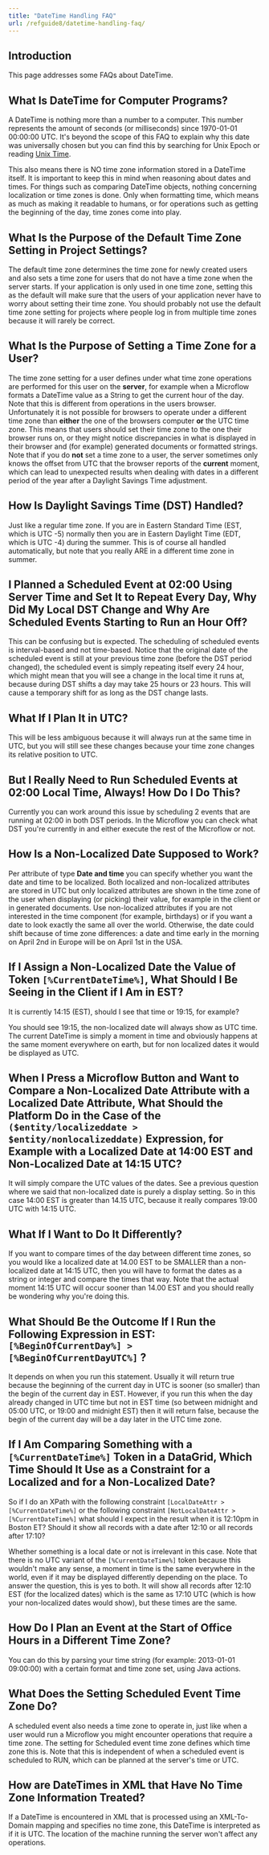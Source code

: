 ```yaml
---
title: "DateTime Handling FAQ"
url: /refguide8/datetime-handling-faq/
---
```


## Introduction

This page addresses some FAQs about DateTime.

## What Is DateTime for Computer Programs?

A DateTime is nothing more than a number to a computer. This number represents the amount of seconds (or milliseconds) since 1970-01-01 00:00:00 UTC. It's beyond the scope of this FAQ to explain why this date was universally chosen but you can find this by searching for Unix Epoch or reading [Unix Time](https://en.wikipedia.org/wiki/Unix_time).

This also means there is NO time zone information stored in a DateTime itself. It is important to keep this in mind when reasoning about dates and times. For things such as comparing DateTime objects, nothing concerning localization or time zones is done. Only when formatting time, which means as much as making it readable to humans, or for operations such as getting the beginning of the day, time zones come into play.

## What Is the Purpose of the Default Time Zone Setting in Project Settings?

The default time zone determines the time zone for newly created users and also sets a time zone for users that do not have a time zone when the server starts. If your application is only used in one time zone, setting this as the default will make sure that the users of your application never have to worry about setting their time zone. You should probably not use the default time zone setting for projects where people log in from multiple time zones because it will rarely be correct.

## What Is the Purpose of Setting a Time Zone for a User?

The time zone setting for a user defines under what time zone operations are performed for this user on the **server**, for example when a Microflow formats a DateTime value as a String to get the current hour of the day. Note that this is different from operations in the users browser. Unfortunately it is not possible for browsers to operate under a different time zone than **either** the one of the browsers computer **or** the UTC time zone. This means that users should set their time zone to the one their browser runs on, or they might notice discrepancies in what is displayed in their browser and (for example) generated documents or formatted strings. Note that if you do **not** set a time zone to a user, the server sometimes only knows the offset from UTC that the browser reports of the **current** moment, which can lead to unexpected results when dealing with dates in a different period of the year after a Daylight Savings Time adjustment.

## How Is Daylight Savings Time (DST) Handled?

Just like a regular time zone. If you are in Eastern Standard Time (EST, which is UTC -5) normally then you are in Eastern Daylight Time (EDT, which is UTC -4) during the summer. This is of course all handled automatically, but note that you really ARE in a different time zone in summer.

## I Planned a Scheduled Event at 02:00 Using Server Time and Set It to Repeat Every Day, Why Did My Local DST Change and Why Are Scheduled Events Starting to Run an Hour Off?

This can be confusing but is expected. The scheduling of scheduled events is interval-based and not time-based. Notice that the original date of the scheduled event is still at your previous time zone (before the DST period changed), the scheduled event is simply repeating itself every 24 hour, which might mean that you will see a change in the local time it runs at, because during DST shifts a day may take 25 hours or 23 hours. This will cause a temporary shift for as long as the DST change lasts.

## What If I Plan It in UTC?

This will be less ambiguous because it will always run at the same time in UTC, but you will still see these changes because your time zone changes its relative position to UTC.

## But I Really Need to Run Scheduled Events at 02:00 Local Time, Always! How Do I Do This?

Currently you can work around this issue by scheduling 2 events that are running at 02:00 in both DST periods. In the Microflow you can check what DST you're currently in and either execute the rest of the Microflow or not.

## How Is a Non-Localized Date Supposed to Work?

Per attribute of type **Date and time** you can specify whether you want the date and time to be localized. Both localized and non-localized attributes are stored in UTC but only localized attributes are shown in the time zone of the user when displaying (or picking) their value, for example in the client or in generated documents. Use non-localized attributes if you are not interested in the time component (for example, birthdays) or if you want a date to look exactly the same all over the world. Otherwise, the date could shift because of time zone differences: a date and time early in the morning on April 2nd in Europe will be on April 1st in the USA.

## If I Assign a Non-Localized Date the Value of Token `[%CurrentDateTime%]`, What Should I Be Seeing in the Client if I Am in EST?

It is currently 14:15 (EST), should I see that time or 19:15, for example?

You should see 19:15, the non-localized date will always show as UTC time. The current DateTime is simply a moment in time and obviously happens at the same moment everywhere on earth, but for non localized dates it would be displayed as UTC.

## When I Press a Microflow Button and Want to Compare a Non-Localized Date Attribute with a Localized Date Attribute, What Should the Platform Do in the Case of the `($entity/localizeddate > $entity/nonlocalizeddate)` Expression, for Example with a Localized Date at 14:00 EST and Non-Localized Date at 14:15 UTC?

It will simply compare the UTC values of the dates. See a previous question where we said that non-localized date is purely a display setting. So in this case 14:00 EST is greater than 14.15 UTC, because it really compares 19:00 UTC with 14:15 UTC.

## What If I Want to Do It Differently?

If you want to compare times of the day between different time zones, so you would like a localized date at 14.00 EST to be SMALLER than a non-localized date at 14:15 UTC, then you will have to format the dates as a string or integer and compare the times that way. Note that the actual moment 14:15 UTC will occur sooner than 14.00 EST and you should really be wondering why you're doing this.

## What Should Be the Outcome If I Run the Following Expression in EST: `[%BeginOfCurrentDay%] > [%BeginOfCurrentDayUTC%]` ?

It depends on when you run this statement. Usually it will return true because the beginning of the current day in UTC is sooner (so smaller) than the begin of the current day in EST. However, if you run this when the day already changed in UTC time but not in EST time (so between midnight and 05:00 UTC, or 19:00 and midnight EST) then it will return false, because the begin of the current day will be a day later in the UTC time zone.

## If I Am Comparing Something with a `[%CurrentDateTime%]` Token in a DataGrid, Which Time Should It Use as a Constraint for a Localized and for a Non-Localized Date? 

So if I do an XPath with the following constraint `[LocalDateAttr > [%CurrentDateTime%]` or the following constraint `[NotLocalDateAttr > [%CurrentDateTime%]` what should I expect in the result when it is 12:10pm in Boston ET? Should it show all records with a date after 12:10 or all records after 17:10?

Whether something is a local date or not is irrelevant in this case. Note that there is no UTC variant of the `[%CurrentDateTime%]` token because this wouldn't make any sense, a moment in time is the same everywhere in the world, even if it may be displayed differently depending on the place. To answer the question, this is yes to both. It will show all records after 12:10 EST (for the localized dates) which is the same as 17:10 UTC (which is how your non-localized dates would show), but these times are the same.

## How Do I Plan an Event at the Start of Office Hours in a Different Time Zone?

You can do this by parsing your time string (for example: 2013-01-01 09:00:00) with a certain format and time zone set, using Java actions.

## What Does the Setting Scheduled Event Time Zone Do?

A scheduled event also needs a time zone to operate in, just like when a user would run a Microflow you might encounter operations that require a time zone. The setting for Scheduled event time zone defines which time zone this is. Note that this is independent of when a scheduled event is scheduled to RUN, which can be planned at the server's time or UTC.

## How are DateTimes in XML that Have No Time Zone Information Treated?

If a DateTime is encountered in XML that is processed using an XML-To-Domain mapping and specifies no time zone, this DateTime is interpreted as if it is UTC. The location of the machine running the server won't affect any operations.
